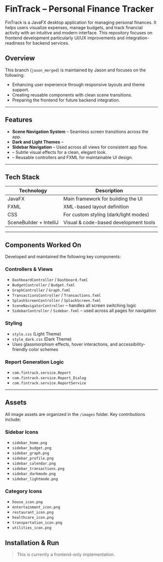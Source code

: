 # FinTrack – Personal Finance Tracker

FinTrack is a JavaFX desktop application for managing personal finances. It helps users visualize expenses, manage budgets, and track financial activity with an intuitive and modern interface. This repository focuses on frontend development particularly UI/UX improvements and integration-readiness for backend services.

## Overview

This branch (`jason_merged`) is maintained by Jason and focuses on the following:
- Enhancing user experience through responsive layouts and theme support.
- Creating reusable components with clean scene transitions.
- Preparing the frontend for future backend integration.

---

## Features

- **Scene Navigation System** – Seamless screen transitions across the app.
- **Dark and Light Themes** –
- **Sidebar Navigation** – Used across all views for consistent app flow.
- – Subtle visual effects for a clean, elegant look.
- – Reusable controllers and FXML for maintainable UI design.

---

## Tech Stack

| Technology | Description |
|------------|-------------|
| JavaFX     | Main framework for building the UI |
| FXML       | XML-based layout definition |
| CSS        | For custom styling (dark/light modes) |
| SceneBuilder + IntelliJ | Visual & code-based development tools |

---

## Components Worked On

Developed and maintained the following key components:

### Controllers & Views
- `DashboardController` / `Dashboard.fxml`
- `BudgetController` / `Budget.fxml`
- `GraphController` / `Graph.fxml`
- `TransactionsController` / `Transactions.fxml`
- `SplashScreenController` / `SplashScreen.fxml`
- `SceneNavigatorController` – handles all screen switching logic
- `SidebarController` / `Sidebar.fxml` – used across all pages for navigation

### Styling
- `style.css` (Light Theme)
- `style_dark.css` (Dark Theme)
- Uses glassmorphism effects, hover interactions, and accessibility-friendly color schemes

### Report Generation Logic
- `com.fintrack.service.Report`
- `com.fintrack.service.Report_Dialog`
- `com.fintrack.service.ReportService`

---

## Assets

All image assets are organized in the `/images` folder. Key contributions include:

### Sidebar Icons
- `sidebar_home.png`
- `sidebar_budget.png`
- `sidebar_graph.png`
- `sidebar_profile.png`
- `sidebar_calendar.png`
- `sidebar_transactions.png`
- `sidebar_darkmode.png`
- `sidebar_lightmode.png`

### Category Icons
- `house_icon.png`
- `entertainment_icon.png`
- `restaurant_icon.png`
- `healthcare_icon.png`
- `transportation_icon.png`
- `utilities_icon.png`


## Installation & Run

> This is currently a frontend-only implementation.
